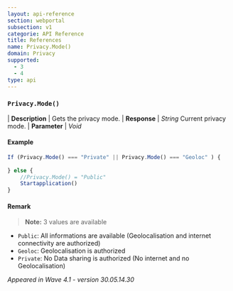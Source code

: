 ```yaml
---
layout: api-reference
section: webportal
subsection: v1
categorie: API Reference
title: References
name: Privacy.Mode()
domain: Privacy
supported:
  - 3
  - 4
type: api
---
```


### `Privacy.Mode()`

| **Description** | Gets the privacy mode.
| **Response** | *String*  Current privacy mode.
| **Parameter**   | *Void*

#### Example

```javascript
If (Privacy.Mode() === "Private" || Privacy.Mode() === "Geoloc" ) {
	
} else {
	//Privacy.Mode() = "Public"
	Startapplication()
}
```

#### Remark

>**Note:** 3 values are available
- `Public`: All informations are available (Geolocalisation and internet connectivity are authorized)
- `Geoloc`: Geolocalisation is authorized
- `Private`: No Data sharing is authorized (No internet and no Geolocalisation) 

*Appeared in Wave 4.1 - version 30.05.14.30*